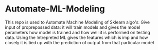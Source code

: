 # Automate-ML-Modeling
This repo is used to Automate Machine Modeling of Sklearn algo's:
    Give input of proprepossed data:
      it will train models and gives the model perameters how model is trained and how well it is performed on testing data.
      Using the Intrepreted ML gives the features which is imp and how closely it is tied up with the prediction of output from that             particular model
